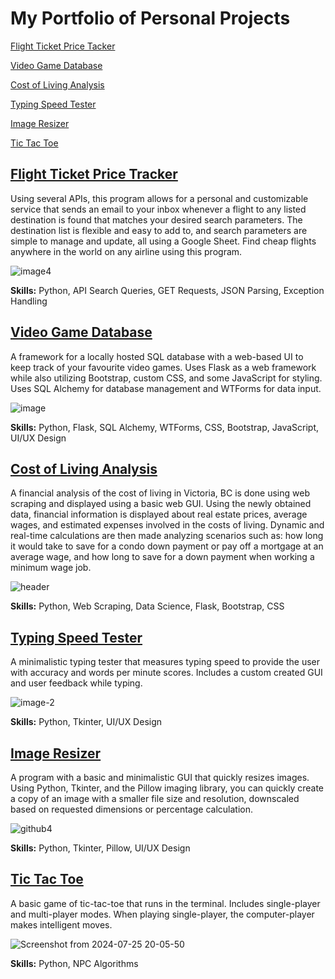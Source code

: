 # My Portfolio of Personal Projects

[Flight Ticket Price Tacker](#flight-ticket-price-tracker)

[Video Game Database](#video-game-database)

[Cost of Living Analysis](#cost-of-living-analysis)

[Typing Speed Tester](#typing-speed-tester)

[Image Resizer](#image-resizer)

[Tic Tac Toe](#tic-tac-toe)


## [Flight Ticket Price Tracker](https://github.com/UncleArya/PortfolioProjects/blob/main/FlightPriceTracker/README.md)

Using several APIs, this program allows for a personal and customizable service that sends an email to your inbox whenever a flight to any listed destination is found that matches your desired search parameters. The destination list is flexible and easy to add to, and search parameters are simple to manage and update, all using a Google Sheet. Find cheap flights anywhere in the world on any airline using this program.

![image4](https://github.com/user-attachments/assets/9658e952-ca3a-4baf-bb1d-23c0c92b4066)

**Skills:** Python, API Search Queries, GET Requests, JSON Parsing, Exception Handling

## [Video Game Database](https://github.com/UncleArya/PortfolioProjects/blob/main/VideoGameDB/README.md)

A framework for a locally hosted SQL database with a web-based UI to keep track of your favourite video games. Uses Flask as a web framework while also utilizing Bootstrap, custom CSS, and some JavaScript for styling. Uses SQL Alchemy for database management and WTForms for data input.

![image](https://github.com/user-attachments/assets/14a48b36-4e59-4462-a34c-b8dbb0cc009a)

**Skills:** Python, Flask, SQL Alchemy, WTForms, CSS, Bootstrap, JavaScript, UI/UX Design

## [Cost of Living Analysis](https://github.com/UncleArya/PortfolioProjects/tree/main/CostOfLivingAnalysis)

A financial analysis of the cost of living in Victoria, BC is done using web scraping and displayed using a basic web GUI. Using the newly obtained data, financial information is displayed about real estate prices, average wages, and estimated expenses involved in the costs of living. Dynamic and real-time calculations are then made analyzing scenarios such as: how long it would take to save for a condo down payment or pay off a mortgage at an average wage, and how long to save for a down payment when working a minimum wage job.

![header](https://github.com/user-attachments/assets/040001e6-0019-4208-8962-8ebbe2cc7ee5)

**Skills:** Python, Web Scraping, Data Science, Flask, Bootstrap, CSS

## [Typing Speed Tester](https://github.com/UncleArya/PortfolioProjects/blob/main/TypingSpeedTester/README.md)

A minimalistic typing tester that measures typing speed to provide the user with accuracy and words per minute scores. Includes a custom created GUI and user feedback while typing.

![image-2](https://github.com/user-attachments/assets/e0b1f4d2-4b3d-4486-b7fc-2a960a27a410)

**Skills:** Python, Tkinter, UI/UX Design

## [Image Resizer](https://github.com/UncleArya/PortfolioProjects/blob/main/ImageResizer/README.md)

A program with a basic and minimalistic GUI that quickly resizes images. Using Python, Tkinter, and the Pillow imaging library, you can quickly create a copy of an image with a smaller file size and resolution, downscaled based on requested dimensions or percentage calculation.

![github4](https://github.com/user-attachments/assets/2b694b8f-6c0d-41d4-810a-11e6e7c0efbf)

**Skills:** Python, Tkinter, Pillow, UI/UX Design

## [Tic Tac Toe](https://github.com/UncleArya/PortfolioProjects/blob/main/TicTacToe/README.md)

A basic game of tic-tac-toe that runs in the terminal. Includes single-player and multi-player modes. When playing single-player, the computer-player makes intelligent moves.

![Screenshot from 2024-07-25 20-05-50](https://github.com/user-attachments/assets/0666eb36-87e3-4319-b912-349e4ce9bb3b)

**Skills:** Python, NPC Algorithms
